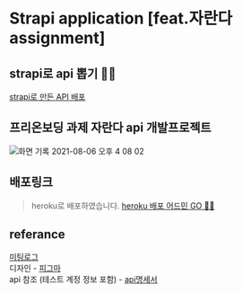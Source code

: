# Strapi application [feat.자란다 assignment]
## strapi로 api 뽑기 🤹🏻
[strapi로 만든 API 배포](https://velog.io/@sunhwa508/strapi%EB%A1%9C-%EB%A7%8C%EB%93%A0-API-%EB%B0%B0%ED%8F%AC-%ED%9B%84-%EC%84%9C%EB%B9%84%EC%8A%A4%EC%97%90%EC%84%9C-%EC%82%AC%EC%9A%A9%ED%95%B4%EB%B3%B4%EA%B8%B0)

## 프리온보딩 과제 자란다 api 개발프로젝트

![화면 기록 2021-08-06 오후 4 08 02](https://user-images.githubusercontent.com/61695175/128471332-356e4ac6-a3d6-4a87-a346-4e33853441a2.gif)


## 배포링크
> heroku로 배포하였습니다.
[heroku 배포 어드민 GO 🏄🏻](https://sheltered-beyond-43580.herokuapp.com/admin)

## referance

[미팅로그](https://www.notion.so/jaranda-b6d2e1e0c0504191a68795bfbd17f3c4)<br/>
디자인 - [피그마](https://www.figma.com/file/OL0x0hPOjonwF0Vl9jVuKD/Untitled?node-id=5%3A2)<br/>
api 참조 (테스트 계정 정보 포함) - [api명세서](https://alpine-principle-c26.notion.site/api-b50d60e7dd3f47c4878fdc0b12a5e176)<br/>
